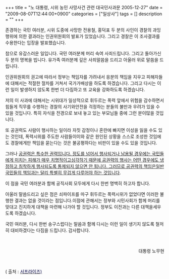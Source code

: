 +++
title = "노 대통령, 시위 농민 사망사건 관련 대국민사과문 2005-12-27"
date = "2009-08-07T12:44:00+0900"
categories = ["일상사"]
tags = []
description = ""
+++
<span class="copyright_entry" style="display:block;" title="노 대통령, 시위 농민 사망사건 관련 대국민사과문 2005-12-27@@**@@http://shed.egloos.com/1936232"></span>
<p></p>
<p>존경하는 국민 여러분, 시위 도중에 사망한 전용철, 홍덕표 두 분의 사인이 경찰의 과잉행위에 의한 결과라는 인권위원회의 발표가 있었습니다. 그리고 경찰은 이 조사결과를 수용한다는 입장을 발표했습니다. </p>
<p>참으로 유감스러운 일입니다. 국민 여러분께 머리 숙여 사죄드립니다. 그리고 돌아가신 두 분의 명복을 빕니다. 유가족 여러분께 깊은 사죄말씀을 드리고 아울러 위로 말씀을 드립니다. </p>
<p>인권위원회의 권고에 따라서 정부는 책임자를 가려내서 응분의 책임을 지우고 피해자들에 대해서는 적절한 절차를 거쳐서 국가가배상을 하도록 하겠습니다. 그리고 다시는 이런 일이 발생하지 않도록 한번 더 다짐하고 또 교육을 강화하도록 하겠습니다. </p>
<p>저의 이 사과에 대해서는 시위대가 일상적으로 휘두르는 폭력 앞에서 위험을 감수하면서 힘들게 직무를 수행하는 경찰의 사기와안전을 걱정하는 분들의 불만과 우려가 있을 수 있을 것입니다. 특히 자식을 전경으로 보내 놓고 있는 부모님들 중에 그런 분이많을 것입니다. </p>
<p>또 공권력도 사람이 행사하는 일이라 자칫 감정이나 혼란에 빠지면 이성을 잃을 수도 있는 것인데, 폭력시위를 주도한 사람들이이와 같은 원인된 상황을 스스로 조성한 것임에도 경찰에게만 책임을 묻는다는 것은 불공평하다는 비판이 있을 수도 있을 것입니다. </p>
<p>그러나 <span style="text-decoration: underline;">공권력은 특수한 권력입니다. 정도를 넘어서 행사되거나 남용될 경우에는 국민들에게 미치는 피해가 매우 치명적이고심각하기 때문에 공권력의 행사는 어떤 경우에도 냉정하고 침착하게 행사되도록 통제되지 않으면 안 됩니다. 그러므로 공권력의 책임은일반 국민들의 책임과는 달리 특별히 무겁게 다루어야 하는 것입니다</span>.</p>
<p>이 점을 국민 여러분과 함께 공직사회 모두에게 다시 한번 명백히 하고자 합니다. </p>
<p>아울러 말씀드리고 싶은 점은 쇠파이프를 마구 휘두르는 폭력시위가 없었다면 이러한 불행한 결과는 없을 것이라는 점입니다.이점에 관해서는 정부와 시민사회가 함께 머리를 맞대고 진지하게 대책을 마련해 나가야 할 것입니다. 정부도 이전과는 다른 대책을세우도록 하겠습니다.&nbsp;</p>
<p>국민 여러분, 다시 한번 송구스럽다는 말씀과 함께 다시는 이런 일이 생기지 않도록 철저히 대비하겠다는 다짐을 드립니다. 감사합니다.</p>
<p>&nbsp;</p>
<p align="right">대통령 노무현</p>
<p align="right"><br></p>
<p style="text-align: left;">( 출처 : <a href="http://www.seoprise.com/board/view.php?table=seoprise_12&amp;uid=78131"><font color="#000040"><font color="#000040">서프라이즈)</font></font></a></p> 
<!--
       <rdf:RDF xmlns:rdf="http://www.w3.org/1999/02/22-rdf-syntax-ns#"
		    xmlns:dc="http://purl.org/dc/elements/1.1/"
		    xmlns:trackback="http://madskills.com/public/xml/rss/module/trackback/">
       <rdf:Description
	        rdf:about="http://shed.egloos.com/1936232"
	        dc:identifier="http://shed.egloos.com/1936232"
	        dc:title="노 대통령, 시위 농민 사망사건 관련 대국민사과문 2005-12-27"
	        trackback:ping="http://shed.egloos.com/tb/1936232"/>
       </rdf:RDF>
       -->

<ul></ul>
